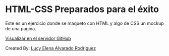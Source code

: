 # HTML-CSS Preparados para el éxito
Este es un ejercicio donde se maqueto con HTML y algo de CSS un mockup de una pagina.

[Visualizar en el servidor GitHub](https://lucyalvarado4692.github.io/preparados-para-el-exito/)

Created By: [Lucy Elena Alvarado Rodriguez](https://github.com/lucyalvarado4692)